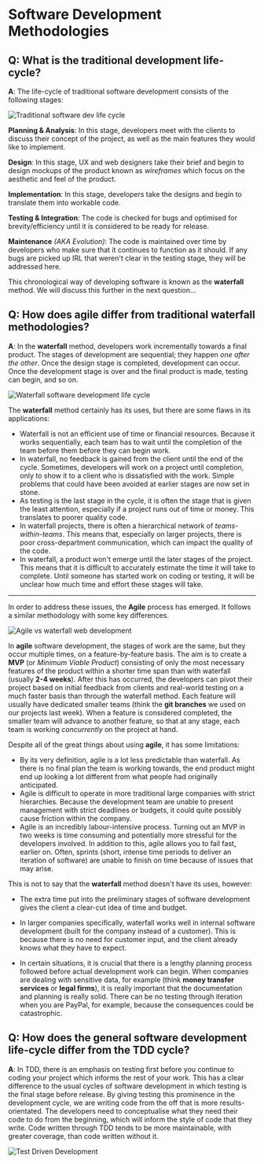 Software Development Methodologies
===============================

__Q__: What is the traditional development life-cycle?
---------------------------------------------------------------------
__A__: The life-cycle of traditional software development consists of the following stages:

![Traditional software dev life cycle](https://online.husson.edu/wp-content/uploads/2016/03/627x627-SftwareDev-Feature-HUSS.jpg)

__Planning & Analysis__: In this stage, developers meet with the clients to discuss their concept of the project, as well as the main features they would like to implement.

__Design__: In this stage, UX and web designers take their brief and begin to design mockups of the product known as _wireframes_ which focus on the aesthetic and feel of the product.

__Implementation__: In this stage, developers take the designs and begin to translate them into workable code.

__Testing & Integration__: The code is checked for bugs and optimised for brevity/efficiency until it is considered to be ready for release.

__Maintenance__ *(AKA Evolution)*:  The code is maintained over time by developers who make sure that it continues to function as it should. If any bugs are picked up IRL that weren't clear in the testing stage, they will be addressed here.

This chronological way of developing software is known as the __waterfall__ method. We will discuss this further in the next question...

__Q__: How does agile differ from traditional waterfall methodologies?
----------------------------------------------------------------------------------------
__A__: In the __waterfall__ method, developers work incrementally towards a final product. The stages of development are sequential; they happen *one after the other*. Once the design stage is completed, development can occur. Once the development stage is over and the final product is made, testing can begin, and so on.

![Waterfall software development life cycle](https://xbsoftware.com/wp-content/uploads/2014/10/software-development-life-cycle.png)

The __waterfall__ method certainly has its uses, but there are some flaws in its applications:

 - Waterfall is not an efficient use of time or financial resources.  Because it works sequentially, each team has to wait until the completion of the team before them before they can begin work. 
 - In waterfall, no feedback is gained from the client until the end of the cycle. Sometimes, developers will work on a project until completion, only to show it to a client who is dissatisfied with the work. Simple problems that could have been avoided at earlier stages are now set in stone.
 - As testing is the last stage in the cycle, it is often the stage that is given the least attention, especially if a project runs out of time or money. This translates to poorer quality code.
 - In waterfall projects, there is often a hierarchical network of _teams-within-teams_. This means that, especially on larger projects, there is poor cross-department communication, which can impact the quality of the code.
 - In waterfall, a product won't emerge until the later stages of the project. This means that it is difficult to accurately estimate the time it will take to complete. Until someone has started work on coding or testing, it will be unclear how much time and effort these stages will take.
 
----------
In order to address these issues, the __Agile__ process has emerged. It follows a similar methodology with some key differences.

![Agile vs waterfall web development](http://www.agilenutshell.com/assets/how-is-agile-different/continuous-activities.png)

In __agile__ software development, the stages of work are the same, but they occur multiple times, on a feature-by-feature basis. The aim is to create a __MVP__ (or *Minimum Viable Product*) consisting of only the most necessary features of the product within a shorter time span than with waterfall (usually **2-4 weeks**). After this has occurred, the developers can pivot their project based on initial feedback from clients and real-world testing on a much faster basis than through the waterfall method. Each feature will usually have dedicated smaller teams (think the **git branches** we used on our projects last week). When a feature is considered completed, the smaller team will advance to another feature, so that at any stage, each team is working *concurrently* on the project at hand.

Despite all of the great things about using **agile**, it has some limitations:

 - By its very definition, agile is a lot less predictable than waterfall. As there is no final plan the team is working towards, the end product might end up looking a lot different from what people had originally anticipated.
 - Agile is difficult to operate in more traditional large companies with strict hierarchies. Because the development team are unable to present management with strict deadlines or budgets, it could quite possibly cause friction within the company.
 - Agile is an incredibly labour-intensive process. Turning out an MVP in two weeks is time consuming and potentially more stressful for the developers involved. In addition to this, agile allows you to fail fast, earlier on. Often, sprints (short, intense time periods to deliver an iteration of software) are unable to finish on time because of issues that may arise.
 

This is not to say that the **waterfall** method doesn't have its uses, however:

 - The extra time put into the preliminary stages of software development gives the client a clear-cut idea of time and budget.
 
 - In larger companies specifically, waterfall works well in internal software development (built for the company instead of a customer). This is because there is no need for customer input, and the client already knows what they have to expect.
 
 - In certain situations, it is crucial that there is a lengthy planning process followed before actual development work can begin. When companies are dealing with sensitive data, for example (think **money transfer services** or **legal firms**), it is really important that the documentation and planning is really solid. There can be no testing through iteration when you are PayPal, for example, because the consequences could be catastrophic.

__Q__: How does the general software development life-cycle differ from the TDD cycle?
----------------------------------------------------------------------------------------

__A__: In TDD, there is an emphasis on testing first before you continue to coding your project which informs the rest of your work. This has a clear difference to the usual cycles of software development in which testing is the final stage before release. By giving testing this prominence in the development cycle, we are writing code from the off that is more results-orientated. The developers need to conceptualise what they need their code to do from the beginning, which will inform the style of code that they write. Code written through TDD tends to be more maintainable, with greater coverage, than code written without it.

![Test Driven Development](http://www.agilenutshell.com/assets/test-driven-development/tdd-circle-of-life.png)
